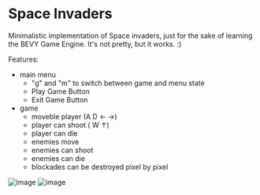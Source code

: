 # Space Invaders
Minimalistic implementation of Space invaders, just for the sake of learning the BEVY Game Engine. It's not pretty, but it works. :)

Features:
- main menu
    - "g" and "m" to switch between game and menu state
    - Play Game Button
    - Exit Game Button
- game
    - moveble player (A D ← →)
    - player can shoot ( W ↑)
    - player can die
    - enemies move
    - enemies can shoot
    - enemies can die
    - blockades can be destroyed pixel by pixel
 
![image](https://github.com/user-attachments/assets/e1d5b3a4-efac-4d96-916c-013e6a70f594)
![image](https://github.com/user-attachments/assets/6d9bcfd3-61d0-4f8b-accb-85a5ca2e832a)
